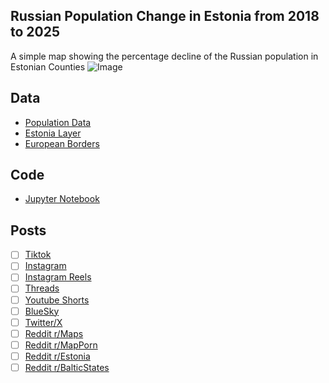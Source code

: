 ## Russian Population Change in Estonia from 2018 to 2025
A simple map showing the percentage decline of the Russian population in Estonian Counties
![Image](https://drive.google.com/uc?export=view&id=)

## Data
* [Population Data](https://xgis.maaamet.ee/xgis2/service/14qni09/RV0222U.json)
* [Estonia Layer](https://geoportaal.maaamet.ee/eng/spatial-data/administrative-and-settlement-division-p312.html)
* [European Borders](https://ec.europa.eu/eurostat/web/gisco/geodata/administrative-units/countries)

## Code
* [Jupyter Notebook](FormatData.ipynb)

## Posts
- [ ] [Tiktok]()
- [ ] [Instagram]()
- [ ] [Instagram Reels]()
- [ ] [Threads]()
- [ ] [Youtube Shorts]()
- [ ] [BlueSky]()
- [ ] [Twitter/X]()
- [ ] [Reddit r/Maps]()
- [ ] [Reddit r/MapPorn]()
- [ ] [Reddit r/Estonia]()
- [ ] [Reddit r/BalticStates]()

